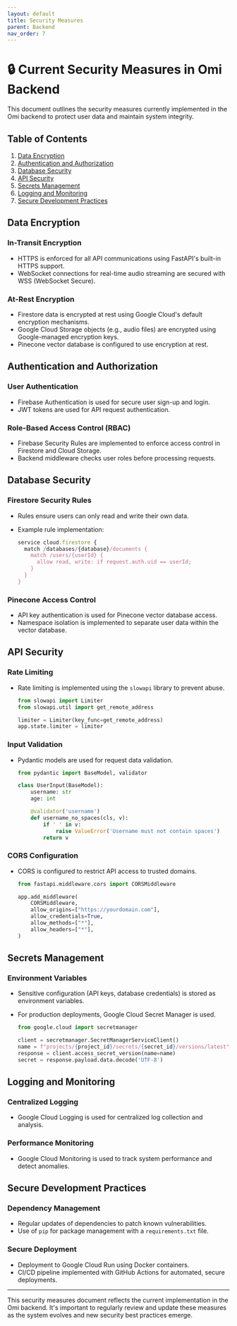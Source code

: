 ```yaml
---
layout: default
title: Security Measures
parent: Backend
nav_order: 7
---
```


# 🔒 Current Security Measures in Omi Backend

This document outlines the security measures currently implemented in the Omi backend to protect user data and maintain system integrity.

## Table of Contents

1. [Data Encryption](#data-encryption)
2. [Authentication and Authorization](#authentication-and-authorization)
3. [Database Security](#database-security)
4. [API Security](#api-security)
5. [Secrets Management](#secrets-management)
6. [Logging and Monitoring](#logging-and-monitoring)
7. [Secure Development Practices](#secure-development-practices)

## Data Encryption

### In-Transit Encryption
- HTTPS is enforced for all API communications using FastAPI's built-in HTTPS support.
- WebSocket connections for real-time audio streaming are secured with WSS (WebSocket Secure).

### At-Rest Encryption
- Firestore data is encrypted at rest using Google Cloud's default encryption mechanisms.
- Google Cloud Storage objects (e.g., audio files) are encrypted using Google-managed encryption keys.
- Pinecone vector database is configured to use encryption at rest.

## Authentication and Authorization

### User Authentication
- Firebase Authentication is used for secure user sign-up and login.
- JWT tokens are used for API request authentication.

### Role-Based Access Control (RBAC)
- Firebase Security Rules are implemented to enforce access control in Firestore and Cloud Storage.
- Backend middleware checks user roles before processing requests.

## Database Security

### Firestore Security Rules
- Rules ensure users can only read and write their own data.
- Example rule implementation:

  ```javascript
  service cloud.firestore {
    match /databases/{database}/documents {
      match /users/{userId} {
        allow read, write: if request.auth.uid == userId;
      }
    }
  }
  ```

### Pinecone Access Control
- API key authentication is used for Pinecone vector database access.
- Namespace isolation is implemented to separate user data within the vector database.

## API Security

### Rate Limiting
- Rate limiting is implemented using the `slowapi` library to prevent abuse.

  ```python
  from slowapi import Limiter
  from slowapi.util import get_remote_address
  
  limiter = Limiter(key_func=get_remote_address)
  app.state.limiter = limiter
  ```

### Input Validation
- Pydantic models are used for request data validation.

  ```python
  from pydantic import BaseModel, validator

  class UserInput(BaseModel):
      username: str
      age: int

      @validator('username')
      def username_no_spaces(cls, v):
          if ' ' in v:
              raise ValueError('Username must not contain spaces')
          return v
  ```

### CORS Configuration
- CORS is configured to restrict API access to trusted domains.

  ```python
  from fastapi.middleware.cors import CORSMiddleware

  app.add_middleware(
      CORSMiddleware,
      allow_origins=["https://yourdomain.com"],
      allow_credentials=True,
      allow_methods=["*"],
      allow_headers=["*"],
  )
  ```

## Secrets Management

### Environment Variables
- Sensitive configuration (API keys, database credentials) is stored as environment variables.
- For production deployments, Google Cloud Secret Manager is used.

  ```python
  from google.cloud import secretmanager

  client = secretmanager.SecretManagerServiceClient()
  name = f"projects/{project_id}/secrets/{secret_id}/versions/latest"
  response = client.access_secret_version(name=name)
  secret = response.payload.data.decode('UTF-8')
  ```

## Logging and Monitoring

### Centralized Logging
- Google Cloud Logging is used for centralized log collection and analysis.

### Performance Monitoring
- Google Cloud Monitoring is used to track system performance and detect anomalies.

## Secure Development Practices

### Dependency Management
- Regular updates of dependencies to patch known vulnerabilities.
- Use of `pip` for package management with a `requirements.txt` file.

### Secure Deployment
- Deployment to Google Cloud Run using Docker containers.
- CI/CD pipeline implemented with GitHub Actions for automated, secure deployments.

---

This security measures document reflects the current implementation in the Omi backend. It's important to regularly review and update these measures as the system evolves and new security best practices emerge.
